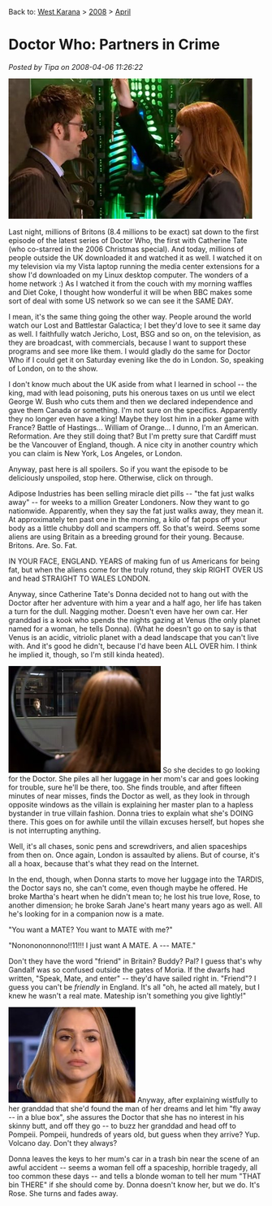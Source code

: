 Back to: [West Karana](/posts/westkarana.md) > [2008](/posts/2008/westkarana.md) > [April](./westkarana.md)
# Doctor Who: Partners in Crime

*Posted by Tipa on 2008-04-06 11:26:22*

![drwho.jpg](../../../uploads/2008/04/drwho.jpg)

Last night, millions of Britons (8.4 millions to be exact) sat down to the first episode of the latest series of Doctor Who, the first with Catherine Tate (who co-starred in the 2006 Christmas special). And today, millions of people outside the UK downloaded it and watched it as well. I watched it on my television via my Vista laptop running the media center extensions for a show I'd downloaded on my Linux desktop computer. The wonders of a home network :) As I watched it from the couch with my morning waffles and Diet Coke, I thought how wonderful it will be when BBC makes some sort of deal with some US network so we can see it the SAME DAY.

I mean, it's the same thing going the other way. People around the world watch our Lost and Battlestar Galactica; I bet they'd love to see it same day as well. I faithfully watch Jericho, Lost, BSG and so on, on the television, as they are broadcast, with commercials, because I want to support these programs and see more like them. I would gladly do the same for Doctor Who if I could get it on Saturday evening like the do in London. So, speaking of London, on to the show.

I don't know much about the UK aside from what I learned in school -- the king, mad with lead poisoning, puts his onerous taxes on us until we elect George W. Bush who cuts them and then we declared independence and gave them Canada or something. I'm not sure on the specifics. Apparently they no longer even have a king! Maybe they lost him in a poker game with France? Battle of Hastings... William of Orange... I dunno, I'm an American. Reformation. Are they still doing that? But I'm pretty sure that Cardiff must be the Vancouver of England, though. A nice city in another country which you can claim is New York, Los Angeles, or London.

Anyway, past here is all spoilers. So if you want the episode to be deliciously unspoiled, stop here. Otherwise, click on through.



Adipose Industries has been selling miracle diet pills -- "the fat just walks away" -- for weeks to a million Greater Londoners. Now they want to go nationwide. Apparently, when they say the fat just walks away, they mean it. At approximately ten past one in the morning, a kilo of fat pops off your body as a little chubby doll and scampers off. So that's weird. Seems some aliens are using Britain as a breeding ground for their young. Because. Britons. Are. So. Fat.

IN YOUR FACE, ENGLAND. YEARS of making fun of us Americans for being fat, but when the aliens come for the truly rotund, they skip RIGHT OVER US and head STRAIGHT TO WALES LONDON.

Anyway, since Catherine Tate's Donna decided not to hang out with the Doctor after her adventure with him a year and a half ago, her life has taken a turn for the dull. Nagging mother. Doesn't even have her own car. Her granddad is a kook who spends the nights gazing at Venus (the only planet named for a woman, he tells Donna). (What he doesn't go on to say is that Venus is an acidic, vitriolic planet with a dead landscape that you can't live with. And it's good he didn't, because I'd have been ALL OVER him. I think he implied it, though, so I'm still kinda heated).

![donna.jpg](../../../uploads/2008/04/donna.jpg) So she decides to go looking for the Doctor. She piles all her luggage in her mom's car and goes looking for trouble, sure he'll be there, too. She finds trouble, and after fifteen minutes of near misses, finds the Doctor as well, as they look in through opposite windows as the villain is explaining her master plan to a hapless bystander in true villain fashion. Donna tries to explain what she's DOING there. This goes on for awhile until the villain excuses herself, but hopes she is not interrupting anything.

Well, it's all chases, sonic pens and screwdrivers, and alien spaceships from then on. Once again, London is assaulted by aliens. But of course, it's all a hoax, because that's what they read on the Internet.

In the end, though, when Donna starts to move her luggage into the TARDIS, the Doctor says no, she can't come, even though maybe he offered. He broke Martha's heart when he didn't mean to; he lost his true love, Rose, to another dimension; he broke Sarah Jane's heart many years ago as well. All he's looking for in a companion now is a mate.

"You want a MATE? You want to MATE with me?"

"Nononononnono!!11!!! I just want A MATE. A --- MATE."

Don't they have the word "friend" in Britain? Buddy? Pal? I guess that's why Gandalf was so confused outside the gates of Moria. If the dwarfs had written, "Speak, Mate, and enter" -- they'd have sailed right in. "Friend"? I guess you can't be *friendly* in England. It's all "oh, he acted all mately, but I knew he wasn't a real mate. Mateship isn't something you give lightly!"

![rose.jpg](../../../uploads/2008/04/rose.jpg) Anyway, after explaining wistfully to her granddad that she'd found the man of her dreams and let him "fly away -- in a blue box", she assures the Doctor that she has no interest in his skinny butt, and off they go -- to buzz her granddad and head off to Pompeii. Pompeii, hundreds of years old, but guess when they arrive? Yup. Volcano day. Don't they always?

Donna leaves the keys to her mum's car in a trash bin near the scene of an awful accident -- seems a woman fell off a spaceship, horrible tragedy, all too common these days -- and tells a blonde woman to tell her mum "THAT bin THERE" if she should come by. Donna doesn't know her, but we do. It's Rose. She turns and fades away.

